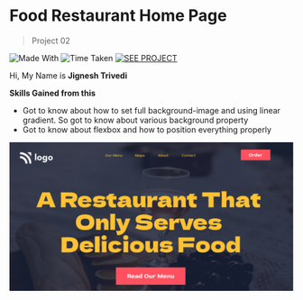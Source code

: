 # Food Restaurant Home Page

> Project 02

![Made With](https://img.shields.io/badge/MADE%20WITH-HTML%20%26%20CSS-blue)
![Time Taken](https://img.shields.io/badge/TIME%20TAKEN-04H%3A45M%3A00S-orange)
[![SEE PROJECT](https://img.shields.io/badge/SEE%20PROJECT-VISIT-green)](https://food-restaurant-home-page-jignesh-trivedi.netlify.app/)

Hi, My Name is **Jignesh Trivedi**

**Skills Gained from this**
- Got to know about how to set full background-image and using linear gradient. So got to know about various background property
- Got to know about flexbox and how to position everything properly

![Food Restaurant Home Page](thumbnail.png)

